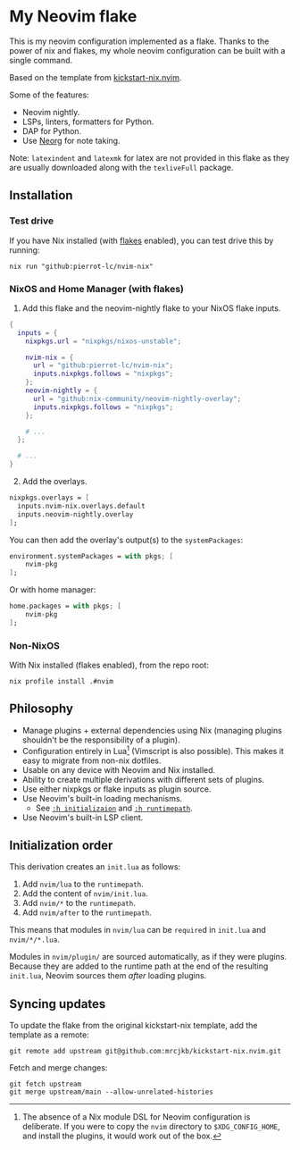 # My Neovim flake

This is my neovim configuration implemented as a flake.
Thanks to the power of nix and flakes, my whole neovim configuration
can be built with a single command.

Based on the template from [kickstart-nix.nvim](https://github.com/mrcjkb/kickstart-nix.nvim).

Some of the features:

- Neovim nightly.
- LSPs, linters, formatters for Python.
- DAP for Python.
- Use [Neorg](https://github.com/nvim-neorg/neorg) for note taking.

Note: `latexindent` and `latexmk` for latex are not provided in this flake
as they are usually downloaded along with the `texliveFull` package.

## Installation

### Test drive

If you have Nix installed (with [flakes](https://nixos.wiki/wiki/Flakes) enabled),
you can test drive this by running:

```console
nix run "github:pierrot-lc/nvim-nix"
```

### NixOS and Home Manager (with flakes)

1. Add this flake and the neovim-nightly flake to your NixOS flake inputs.

```nix
{
  inputs = {
    nixpkgs.url = "nixpkgs/nixos-unstable";

    nvim-nix = {
      url = "github:pierrot-lc/nvim-nix";
      inputs.nixpkgs.follows = "nixpkgs";
    };
    neovim-nightly = {
      url = "github:nix-community/neovim-nightly-overlay";
      inputs.nixpkgs.follows = "nixpkgs";
    };

    # ...
  };

  # ...
}
```

2. Add the overlays.

```nix
nixpkgs.overlays = [
  inputs.nvim-nix.overlays.default
  inputs.neovim-nightly.overlay
];
```

You can then add the overlay's output(s) to the `systemPackages`:

```nix
environment.systemPackages = with pkgs; [
    nvim-pkg
];
```

Or with home manager:

```nix
home.packages = with pkgs; [
    nvim-pkg
];
```

### Non-NixOS

With Nix installed (flakes enabled), from the repo root:

```console
nix profile install .#nvim
```

## Philosophy

- Manage plugins + external dependencies using Nix
  (managing plugins shouldn't be the responsibility of a plugin).
- Configuration entirely in Lua[^1] (Vimscript is also possible).
  This makes it easy to migrate from non-nix dotfiles.
- Usable on any device with Neovim and Nix installed.
- Ability to create multiple derivations with different sets of plugins.
- Use either nixpkgs or flake inputs as plugin source.
- Use Neovim's built-in loading mechanisms.
  - See [`:h initializaion`](https://neovim.io/doc/user/starting.html#initialization)
    and [`:h runtimepath`](https://neovim.io/doc/user/options.html#'runtimepath').
- Use Neovim's built-in LSP client.

[^1]: The absence of a Nix module DSL for Neovim configuration is deliberate.
      If you were to copy the `nvim` directory to `$XDG_CONFIG_HOME`,
      and install the plugins, it would work out of the box.

## Initialization order

This derivation creates an `init.lua` as follows:

1. Add `nvim/lua` to the `runtimepath`.
1. Add the content of `nvim/init.lua`.
1. Add `nvim/*` to the `runtimepath`.
1. Add `nvim/after` to the `runtimepath`.

This means that modules in `nvim/lua` can be `require`d in `init.lua` and `nvim/*/*.lua`.

Modules in `nvim/plugin/` are sourced automatically, as if they were plugins.
Because they are added to the runtime path at the end of the resulting `init.lua`,
Neovim sources them _after_ loading plugins.

## Syncing updates

To update the flake from the original kickstart-nix template,
add the template as a remote:

```console
git remote add upstream git@github.com:mrcjkb/kickstart-nix.nvim.git
```

Fetch and merge changes:

```console
git fetch upstream
git merge upstream/main --allow-unrelated-histories
```
